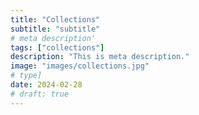 ```yaml
---
title: "Collections"
subtitle: "subtitle"
# meta description'
tags: ["collections"]
description: "This is meta description."
image: "images/collections.jpg"
# type]
date: 2024-02-28
# draft: true
---
```


